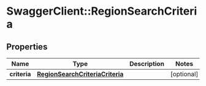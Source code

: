 # SwaggerClient::RegionSearchCriteria

## Properties
Name | Type | Description | Notes
------------ | ------------- | ------------- | -------------
**criteria** | [**RegionSearchCriteriaCriteria**](RegionSearchCriteriaCriteria.md) |  | [optional] 


